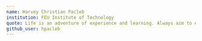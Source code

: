 ```yaml
---
name: Harvey Christian Pacleb
institution: FEU Institute of Technology
quote: Life is an adventure of experience and learning. Always aim to experience new things.
github_user: hpacleb
---
```

